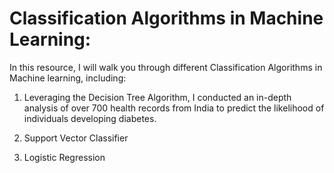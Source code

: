 # Classification Algorithms in Machine Learning:
In this resource, I will walk you through different Classification Algorithms in Machine learning, including:
1) Leveraging the Decision Tree Algorithm, I conducted an in-depth analysis of over 700 health records from India to predict the likelihood of individuals developing diabetes.

2) Support Vector Classifier
3) Logistic Regression


